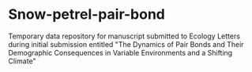 # Snow-petrel-pair-bond
Temporary data repository for manuscript submitted to Ecology Letters during initial submission entitled "The Dynamics of Pair Bonds and Their Demographic
Consequences in Variable Environments and a Shifting Climate"
